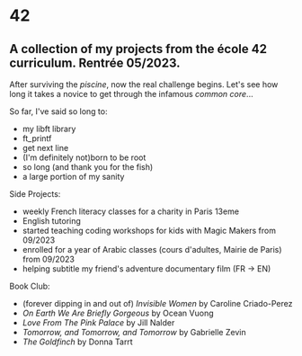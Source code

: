 # 42
## A collection of my projects from the école 42 curriculum. Rentrée 05/2023.
After surviving the _piscine_, now the real challenge begins. Let's see how long it takes a novice to get through the infamous _common core_...

So far, I've said so long to:
- my libft library
- ft_printf
- get next line
- (I'm definitely not)born to be root
- so long (and thank you for the fish)
- a large portion of my sanity

Side Projects:
- weekly French literacy classes for a charity in Paris 13eme
- English tutoring
- started teaching coding workshops for kids with Magic Makers from 09/2023
- enrolled for a year of Arabic classes (cours d'adultes, Mairie de Paris) from 09/2023
- helping subtitle my friend's adventure documentary film (FR -> EN)

Book Club:
- (forever dipping in and out of) _Invisible Women_ by Caroline Criado-Perez
- _On Earth We Are Briefly Gorgeous_ by Ocean Vuong
- _Love From The Pink Palace_ by Jill Nalder
- _Tomorrow, and Tomorrow, and Tomorrow_ by Gabrielle Zevin
- _The Goldfinch_ by Donna Tarrt
